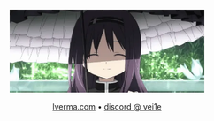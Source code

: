 <p align="center">
  <img src="https://github.com/vee1e/vee1e/raw/refs/heads/master/assets/homura.webp" alt="homura" width="70%" />
</p>

<p align="center">
  <a href="https://lverma.com" target="_blank">lverma.com</a> • <a href="https://discord.com/users/755266671270166581" target="_blank">discord @ vei1e</a>
</p>

